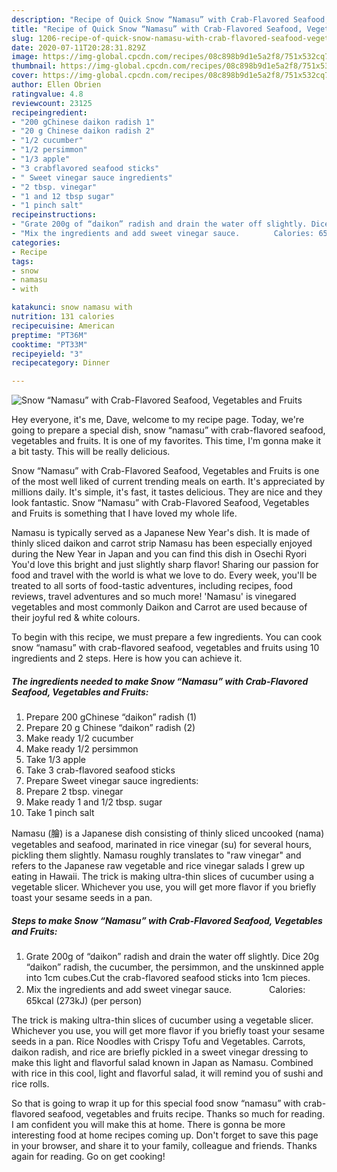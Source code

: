 ```yaml
---
description: "Recipe of Quick Snow “Namasu” with Crab-Flavored Seafood, Vegetables and Fruits"
title: "Recipe of Quick Snow “Namasu” with Crab-Flavored Seafood, Vegetables and Fruits"
slug: 1206-recipe-of-quick-snow-namasu-with-crab-flavored-seafood-vegetables-and-fruits
date: 2020-07-11T20:28:31.829Z
image: https://img-global.cpcdn.com/recipes/08c898b9d1e5a2f8/751x532cq70/snow-namasu-with-crab-flavored-seafood-vegetables-and-fruits-recipe-main-photo.jpg
thumbnail: https://img-global.cpcdn.com/recipes/08c898b9d1e5a2f8/751x532cq70/snow-namasu-with-crab-flavored-seafood-vegetables-and-fruits-recipe-main-photo.jpg
cover: https://img-global.cpcdn.com/recipes/08c898b9d1e5a2f8/751x532cq70/snow-namasu-with-crab-flavored-seafood-vegetables-and-fruits-recipe-main-photo.jpg
author: Ellen Obrien
ratingvalue: 4.8
reviewcount: 23125
recipeingredient:
- "200 gChinese daikon radish 1"
- "20 g Chinese daikon radish 2"
- "1/2 cucumber"
- "1/2 persimmon"
- "1/3 apple"
- "3 crabflavored seafood sticks"
- " Sweet vinegar sauce ingredients"
- "2 tbsp. vinegar"
- "1 and 12 tbsp sugar"
- "1 pinch salt"
recipeinstructions:
- "Grate 200g of “daikon” radish and drain the water off slightly. Dice 20g “daikon” radish, the cucumber, the persimmon, and the unskinned apple into 1cm cubes.Cut the crab-flavored seafood sticks into 1cm pieces."
- "Mix the ingredients and add sweet vinegar sauce.　　　　 Calories: 65kcal (273kJ) (per person)"
categories:
- Recipe
tags:
- snow
- namasu
- with

katakunci: snow namasu with 
nutrition: 131 calories
recipecuisine: American
preptime: "PT36M"
cooktime: "PT33M"
recipeyield: "3"
recipecategory: Dinner

---
```



![Snow “Namasu” with Crab-Flavored Seafood, Vegetables and Fruits](https://img-global.cpcdn.com/recipes/08c898b9d1e5a2f8/751x532cq70/snow-namasu-with-crab-flavored-seafood-vegetables-and-fruits-recipe-main-photo.jpg)

Hey everyone, it's me, Dave, welcome to my recipe page. Today, we're going to prepare a special dish, snow “namasu” with crab-flavored seafood, vegetables and fruits. It is one of my favorites. This time, I'm gonna make it a bit tasty. This will be really delicious.

Snow “Namasu” with Crab-Flavored Seafood, Vegetables and Fruits is one of the most well liked of current trending meals on earth. It's appreciated by millions daily. It's simple, it's fast, it tastes delicious. They are nice and they look fantastic. Snow “Namasu” with Crab-Flavored Seafood, Vegetables and Fruits is something that I have loved my whole life.

Namasu is typically served as a Japanese New Year&#39;s dish. It is made of thinly sliced daikon and carrot strip Namasu has been especially enjoyed during the New Year in Japan and you can find this dish in Osechi Ryori You&#39;d love this bright and just slightly sharp flavor! Sharing our passion for food and travel with the world is what we love to do. Every week, you&#39;ll be treated to all sorts of food-tastic adventures, including recipes, food reviews, travel adventures and so much more! &#39;Namasu&#39; is vinegared vegetables and most commonly Daikon and Carrot are used because of their joyful red &amp; white colours.


To begin with this recipe, we must prepare a few ingredients. You can cook snow “namasu” with crab-flavored seafood, vegetables and fruits using 10 ingredients and 2 steps. Here is how you can achieve it.

<!--inarticleads1-->

##### The ingredients needed to make Snow “Namasu” with Crab-Flavored Seafood, Vegetables and Fruits:

1. Prepare 200 gChinese “daikon” radish (1)
1. Prepare 20 g Chinese “daikon” radish (2)
1. Make ready 1/2 cucumber
1. Make ready 1/2 persimmon
1. Take 1/3 apple
1. Take 3 crab-flavored seafood sticks
1. Prepare  Sweet vinegar sauce ingredients:
1. Prepare 2 tbsp. vinegar
1. Make ready 1 and 1/2 tbsp. sugar
1. Take 1 pinch salt


Namasu (膾) is a Japanese dish consisting of thinly sliced uncooked (nama) vegetables and seafood, marinated in rice vinegar (su) for several hours, pickling them slightly. Namasu roughly translates to &#34;raw vinegar&#34; and refers to the Japanese raw vegetable and rice vinegar salads I grew up eating in Hawaii. The trick is making ultra-thin slices of cucumber using a vegetable slicer. Whichever you use, you will get more flavor if you briefly toast your sesame seeds in a pan. 

<!--inarticleads2-->

##### Steps to make Snow “Namasu” with Crab-Flavored Seafood, Vegetables and Fruits:

1. Grate 200g of “daikon” radish and drain the water off slightly. Dice 20g “daikon” radish, the cucumber, the persimmon, and the unskinned apple into 1cm cubes.Cut the crab-flavored seafood sticks into 1cm pieces.
1. Mix the ingredients and add sweet vinegar sauce.　　　　 Calories: 65kcal (273kJ) (per person)


The trick is making ultra-thin slices of cucumber using a vegetable slicer. Whichever you use, you will get more flavor if you briefly toast your sesame seeds in a pan. Rice Noodles with Crispy Tofu and Vegetables. Carrots, daikon radish, and rice are briefly pickled in a sweet vinegar dressing to make this light and flavorful salad known in Japan as Namasu. Combined with rice in this cool, light and flavorful salad, it will remind you of sushi and rice rolls. 

So that is going to wrap it up for this special food snow “namasu” with crab-flavored seafood, vegetables and fruits recipe. Thanks so much for reading. I am confident you will make this at home. There is gonna be more interesting food at home recipes coming up. Don't forget to save this page in your browser, and share it to your family, colleague and friends. Thanks again for reading. Go on get cooking!
